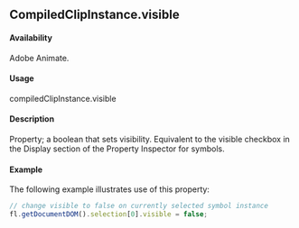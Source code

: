## CompiledClipInstance.visible

#### Availability

Adobe Animate.

#### Usage

compiledClipInstance.visible

#### Description

Property; a boolean that sets visibility. Equivalent to the visible checkbox in the Display section of the Property Inspector for symbols.

#### Example

The following example illustrates use of this property:
```javascript
// change visible to false on currently selected symbol instance
fl.getDocumentDOM().selection[0].visible = false;

```